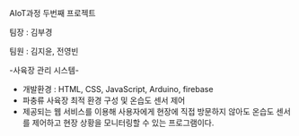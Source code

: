 AIoT과정 두번째 프로젝트

팀장 : 김부경

팀원 : 김지윤, 전영빈

-사육장 관리 시스템-

- 개발환경 : HTML, CSS, JavaScript, Arduino, firebase
- 파충류 사육장 최적 환경 구성 및 온습도 센서 제어
- 제공되는 웹 서비스를 이용해 사용자에게 현장에 직접 방문하지 않아도 온습도 센서를 제어하고 현장 상황을 모니터링할 수 있는 프로그램이다.
